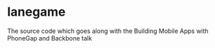 lanegame
=========

The source code which goes along with the Building Mobile Apps with PhoneGap and Backbone talk
